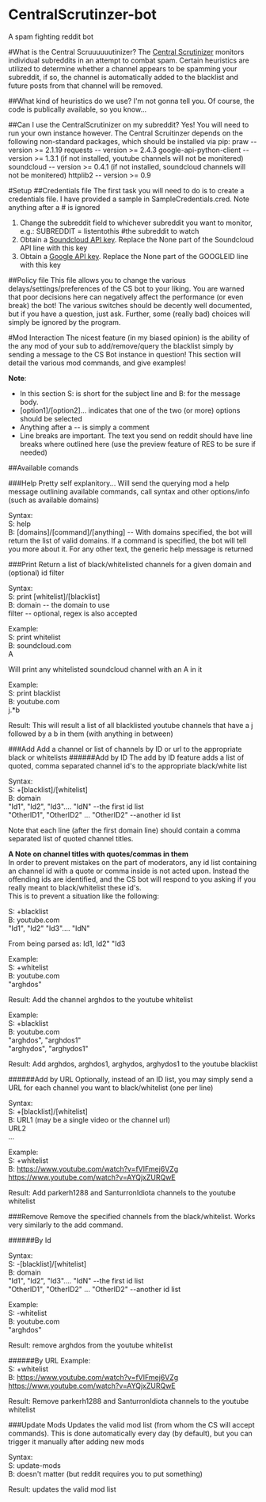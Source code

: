 CentralScrutinzer-bot
=====================

A spam fighting reddit bot


#What is the Central Scruuuuuutinizer?
The [Central Scrutinizer](https://www.youtube.com/watch?v=ljnT49jU9vM) monitors individual subreddits in an attempt to combat spam.
Certain heuristics are utilized to determine whether a channel appears to be spamming your subreddit, if so, the channel is automatically added to the blacklist and future posts from that channel will be removed.


##What kind of heuristics do we use?
I'm not gonna tell you.  Of course, the code is publically available, so you know...

##Can I use the CentralScrutinizer on my subreddit?
Yes!  You will need to run your own instance however.  The Central Scruitinzer depends on the following non-standard packages, which should be installed via pip:
praw -- version >= 2.1.19
requests -- version >= 2.4.3
google-api-python-client -- version >= 1.3.1 (if not installed, youtube channels will not be monitered)
soundcloud -- version >= 0.4.1 (if not installed, soundcloud channels will not be monitered)
httplib2 -- version >= 0.9

#Setup
##Credentials file
The first task you will need to do is to create a credentials file.  I have provided a sample in SampleCredentials.cred.  Note anything after a # is ignored

1.  Change the subreddit field to whichever subreddit you want to monitor, e.g.:
	SUBREDDIT = listentothis #the subreddit to watch  
2.  Obtain a [Soundcloud API key](https://developers.soundcloud.com/).  Replace the None part of the Soundcloud API line with this key  
3.  Obtain a [Google API key](https://developers.google.com/youtube/v3/getting-started).  Replace the None part of the GOOGLEID line with this key  

##Policy file
This file allows you to change the various delays/settings/preferences of the CS bot to your liking.  You are warned that poor decisions here can negatively affect the performance (or even break) the bot!
The various switches should be decently well documented, but if you have a question, just ask.  Further, some (really bad) choices will simply be ignored by the program.

#Mod Interaction
The nicest feature (in my biased opinion) is the ability of the any mod of your sub to add/remove/query the blacklist simply by sending a message to the CS Bot instance in question!
This section will detail the various mod commands, and give examples!

**Note**: 
* In this section S: is short for the subject line and B: for the message body.  
* [option1]/[option2]... indicates that one of the two (or more) options should be selected
* Anything after a -- is simply a comment
* Line breaks are important.  The text you send on reddit should have line breaks where outlined here (use the preview feature of RES to be sure if needed)

##Available comands

###Help
Pretty self explanitory...  Will send the querying mod a help message outlining available commands, call syntax and other options/info (such as available domains)

Syntax:  
S: help  
B: [domains]/[command]/[anything] -- With domains specified, the bot will return the list of valid domains.  If a command is specified, the bot will tell you more about it.  For any other text, the generic help message is returned

###Print
Return a list of black/whitelisted channels for a given domain and (optional) id filter

Syntax:  
S: print [whitelist]/[blacklist]  
B: domain -- the domain to use   
filter -- optional, regex is also accepted

Example:  
S: print whitelist  
B: soundcloud.com  
A

Will print any whitelisted soundcloud channel with an A in it

Example:  
S: print blacklist  
B: youtube.com  
j.*b

Result:
This will result a list of all blacklisted youtube channels that have a j followed by a b in them (with anything in between)

###Add
Add a channel or list of channels by ID or url to the appropriate black or whitelists
######Add by ID
The add by ID feature adds a list of quoted, comma separated channel id's to the appropriate black/white list

Syntax:  
S: +[blacklist]/[whitelist]  
B: domain  
"Id1", "Id2", "Id3".... "IdN" --the first id list  
"OtherID1", "OtherID2" ... "OtherID2" --another id list

Note that each line (after the first domain line) should contain a comma separated list of quoted channel titles.  

**A Note on channel titles with quotes/commas in them**  
In order to prevent mistakes on the part of moderators, any id list containing an channel id with a quote or comma inside is not acted upon. Instead the offending ids are identified, and the CS bot will respond to you asking if you really meant to black/whitelist these id's.  
This is to prevent a situation like the following:

S: +blacklist  
B: youtube.com  
"Id1", "Id2" "Id3".... "IdN"

From being parsed as: Id1, Id2" "Id3

Example:  
S: +whitelist  
B: youtube.com  
"arghdos"

Result: Add the channel arghdos to the youtube whitelist


Example:  
S: +blacklist  
B: youtube.com  
"arghdos", "arghdos1"  
"arghydos", "arghydos1"

Result: Add arghdos, arghdos1, arghydos, arghydos1 to the youtube blacklist


######Add by URL
Optionally, instead of an ID list, you may simply send a URL for each channel you want to black/whitelist (one per line)

Syntax:  
S: +[blacklist]/[whitelist]  
B: URL1 (may be a single video or the channel url)    
URL2  
...

Example:  
S: +whitelist  
B: https://www.youtube.com/watch?v=fVIFmej6VZg  
https://www.youtube.com/watch?v=AYQjxZURQwE

Result:  Add parkerh1288 and SanturronIdiota channels to the youtube whitelist

###Remove
Remove the specified channels from the black/whitelist.  Works very similarly to the add command.

######By Id

Syntax:  
S: -[blacklist]/[whitelist]  
B: domain  
"Id1", "Id2", "Id3".... "IdN" --the first id list  
"OtherID1", "OtherID2" ... "OtherID2" --another id list

Example:  
S: -whitelist  
B: youtube.com  
"arghdos"

Result: remove arghdos from the youtube whitelist

######By URL
Example:  
S: +whitelist  
B: https://www.youtube.com/watch?v=fVIFmej6VZg  
https://www.youtube.com/watch?v=AYQjxZURQwE

Result:  Remove parkerh1288 and SanturronIdiota channels to the youtube whitelist


###Update Mods
Updates the valid mod list (from whom the CS will accept commands).  This is done automatically every day (by default), but you can trigger it manually after adding new mods

Syntax:  
S: update-mods  
B: doesn't matter (but reddit requires you to put something)

Result: updates the valid mod list